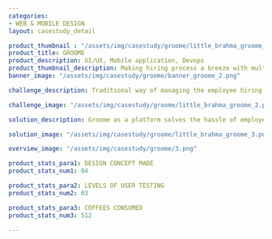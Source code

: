 ```yaml
---
categories:
- WEB & MOBILE DESIGN
layout: casestudy_detail

product_thumbnail : "/assets/img/casestudy/groome/little_brahma_groome_thumbnail.png"
product_title: GROOME
product_description: UI/UX, Mobile application, Devops
product_thumbnail_description: Making hiring process a breeze with multi levels of streamlined process with intuitive UI and non compromising UX.
banner_image: "/assets/img/casestudy/groome/banner_groome_2.png"

challenge_description: Traditional way of managing the employee hiring process on large scale organizations are always a tedious task.Responsible stakeholders across the globe find it very difficult to manage all the datas that are overflowing around them. It's the era of automation and we still did not had any viable products/platforms to reduce the manpower going into that heap of process. To handle this data and make the hiring process more smoother we came up with Groome.

challenge_image: "/assets/img/casestudy/groome/little_brahma_groome_2.png"

solution_description: Groome as a platform solves the hassle of employee hiring process across the globe. Its sleek and clean UI makes all kinds of stakeholders or people functioning at any levels easy to understand and use. The perfect UX makes the platform intuitive and more streamlined than ever before. All together the woes of the hiring officials has come to an end.

solution_image: "/assets/img/casestudy/groome/little_brahma_groome_3.png"

overview_image: "/assets/img/casestudy/groome/3.png"

product_stats_para1: DESIGN CONCEPT MADE
product_stats_num1: 04

product_stats_para2: LEVELS OF USER TESTING
product_stats_num2: 03

product_stats_para3: COFFEES CONSUMED
product_stats_num3: 512

---
```


